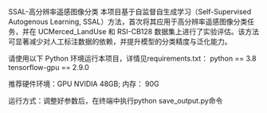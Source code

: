 SSAL-高分辨率遥感图像分类
本项目基于自监督自生成学习（Self-Supervised Autogenous Learning, SSAL）方法，首次将其应用于高分辨率遥感图像分类任务，并在 UCMerced_LandUse 和 RSI-CB128 数据集上进行了实验评估。该方法可显著减少对人工标注数据的依赖，并提升模型的分类精度与泛化能力。

请使用以下 Python 环境运行本项目，详情见requirements.txt：
python == 3.8
tensorflow-gpu == 2.9.0

推荐硬件环境：GPU NVIDIA 48GB; 内存： 90G

运行方式：调整好参数后，在终端中执行python save_output.py命令




